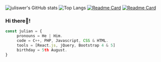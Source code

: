 ![juliswer's GitHub stats](https://github-readme-stats.vercel.app/api?username=juliswer&show_icons=true&theme=calm)
![Top Langs](https://github-readme-stats.vercel.app/api/top-langs/?username=juliswer&layout=compact&theme=calm)
[![Readme Card](https://github-readme-stats.vercel.app/api/pin/?username=juliswer&repo=random-pages&theme=calm)](https://github.com/juliswer/random-pages.git)
[![Readme Card](https://github-readme-stats.vercel.app/api/pin/?username=juliswer&repo=Learning&theme=calm)](https://github.com/juliswer/Learning.git)


### Hi there👋!

```js
const julian = {
     pronouns = He | Him.
     code = C++, PHP, Javascript, CSS & HTML.
     tools = [React.js, jQuery, Bootstrap 4 & 5]
     birthday = 5th August.
}
```
